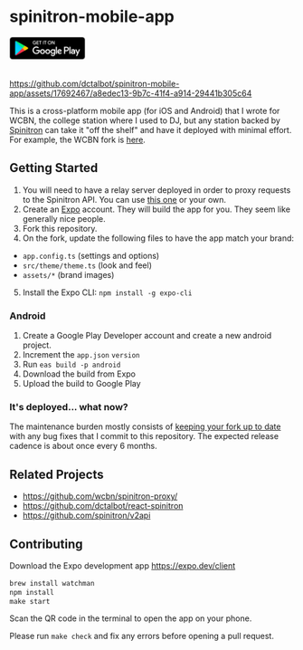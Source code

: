 # spinitron-mobile-app

<a href="https://play.google.com/store/apps/details?id=org.wcbn">
  <img alt="Get it on Google Play" title="Google Play" src="docs/play-store.png" height="40">
</a>

<br />
<br />

https://github.com/dctalbot/spinitron-mobile-app/assets/17692467/a8edec13-9b7c-41f4-a914-29441b305c64

This is a cross-platform mobile app (for iOS and Android) that I wrote for WCBN, the college station where I used to DJ, but any station backed by [Spinitron](https://spinitron.com/) can take it "off the shelf" and have it deployed with minimal effort. For example, the WCBN fork is [here](https://github.com/wcbn/spinitron-mobile-app).

## Getting Started

1. You will need to have a relay server deployed in order to proxy requests to the Spinitron API. You can use [this one](https://github.com/wcbn/spinitron-proxy/) or your own.
2. Create an [Expo](https://expo.dev/) account. They will build the app for you. They seem like generally nice people.
3. Fork this repository.
4. On the fork, update the following files to have the app match your brand:

- `app.config.ts` (settings and options)
- `src/theme/theme.ts` (look and feel)
- `assets/*` (brand images)

5. Install the Expo CLI: `npm install -g expo-cli`

### Android

1. Create a Google Play Developer account and create a new android project.
1. Increment the `app.json` `version`
1. Run `eas build -p android`
1. Download the build from Expo
1. Upload the build to Google Play

### It's deployed... what now?

The maintenance burden mostly consists of [keeping your fork up to date](https://gist.github.com/CristinaSolana/1885435) with any bug fixes that I commit to this repository. The expected release cadence is about once every 6 months.

## Related Projects

- https://github.com/wcbn/spinitron-proxy/
- https://github.com/dctalbot/react-spinitron
- https://github.com/spinitron/v2api

## Contributing

Download the Expo development app https://expo.dev/client

```
brew install watchman
npm install
make start
```

Scan the QR code in the terminal to open the app on your phone.

Please run `make check` and fix any errors before opening a pull request.
